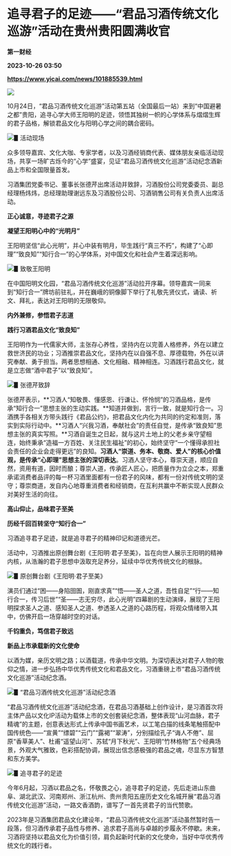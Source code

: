 # 追寻君子的足迹——“君品习酒传统文化巡游”活动在贵州贵阳圆满收官
**第一财经**

**2023-10-26 03:50**

**https://www.yicai.com/news/101885539.html**

![](https://imgcdn.yicai.com/uppics/slides/2023/10/9fbaded0e71946392ab38a1bd725f317.jpg)

10月24日，“君品习酒传统文化巡游”活动第五站（全国最后一站）来到“中国避暑之都”贵阳，追寻心学大师王阳明的足迹，领悟其独树一帜的心学体系与熠熠生辉的君子品格，解锁君品文化与阳明心学之间的耦合密码。

![▋活动现场](https://imgcdn.yicai.com/uppics/images/2023/10/a3b9dd5e6da7e7ff2653f8356b5cc8c6.jpg)

众多领导嘉宾、文化大咖、专家学者，以及习酒经销商代表、媒体朋友亲临活动现场，共享一场旷古烁今的“心学”盛宴，见证“君品习酒传统文化巡游”活动纪念酒新品上市和全国限量首发。

习酒集团党委书记、董事长张德芹出席活动并致辞，习酒股份公司党委委员、副总经理杨炜炜，总经理助理谢远东及习酒股份公司、习酒销售公司有关负责人出席活动。

**正心诚意，寻迹君子之源**

**凝望王阳明心中的“光明月”**

王阳明坚信“此心光明”，并心中装有明月，毕生践行“真三不朽”，构建了“心即理”“致良知”“知行合一”的心学体系，对中国文化和社会产生着深远影响。

![▋致敬王阳明](https://imgcdn.yicai.com/uppics/images/2023/10/0acf33ac0bc88447482b358c02d22b54.jpg)

在中国阳明文化园，“君品习酒传统文化巡游”活动拉开序幕。领导嘉宾一同来到“知行合一”牌坊前驻礼，并在巍峨的铜像脚下举行了礼敬先贤仪式，诵读、祈文、拜礼，表达对王阳明的无限敬仰。

**内外兼修，参悟君子志道**

**践行习酒君品文化“致良知”**

王阳明作为一代儒家大师，主张存心养性，坚持内在以完善人格修养，外在以建立救世济民的功业；习酒推崇君品文化，坚持内在以自强不息、厚德载物，外在以讲究奉献、勇于担当。两者思想相通、文化相融、精神相连。习酒践行君品文化，就是立志做“酒中君子”以“致良知”。

![▋张德芹致辞](https://imgcdn.yicai.com/uppics/images/2023/10/48e52f975605c8e2bc5faaebc7e237a6.jpg)

张德芹表示，**习酒人“知敬畏、懂感恩、行谦让、怀怜悯”的习酒品格，是传承“知行合一”思想主张的生动实践。**知道并做到，言行一致，就是知行合一。习酒携手各相关方带头践行《君品公约》，把君品文化内化为共同的约定和准则，落实到实际行动中。**习酒人“兴我习酒，奉献社会”的责任自觉，是传承“致良知”思想主张的真实写照。**习酒自诞生之日起，就与这片土地上的父老乡亲守望相连，始终秉承“造福一方百姓、关注民生福祉”的初心，始终坚守“一个懂得承担社会责任的企业会走得更远”的良知。**习酒人“崇道、务本、敬商、爱人”的核心价值观，是传承“心即理”思想主张的深切表达**。习酒人坚守本心，尊崇天道，顺应自然，资用有道，因时而酿；尊崇人道，传承匠人匠心，把质量作为立企之本，郑重承诺消费者品评的每一杯习酒里面都有一份君子的风味，都有一份对传统文明的坚守；尊崇商道，发自内心地尊重消费者和经销商，在互利共赢中不断实现人民群众对美好生活的向往。

**高山仰止，品味君子至美**

**历经千回百转坚守“知行合一”**

习酒追寻君子足迹，就是追寻君子的精神印记和道德光芒。

活动中，习酒推出原创舞台剧《王阳明·君子至美》，旨在向世人展示王阳明的精神内核，从浩瀚的君子思想中汲取充足养分，延续中华优秀传统文化的根脉。

![▋原创舞台剧《王阳明·君子至美》](https://imgcdn.yicai.com/uppics/images/2023/10/b76a5b93b5758752fb30661767946ecb.jpg)

演员们通过“困——身陷囹圄，刚直求真”“悟——圣人之道，吾性自足”“行——知行合一，传习后世”“圣——志无穷尽，此心光明”四幕剧的生动演绎，展现了王阳明探求圣人之道、感知圣人之道、参透圣人之道的心路历程，将观众情绪带入其中，仿佛开启一场穿越时空的对话。

**千钧重负，笃信君子致远**

**新品上市承载新的文化使命**

以酒为媒，亲历文明之路；以酒载道，传承中华文明。为深切表达对君子人物的敬仰之情，进一步弘扬中华优秀传统文化和君品文化，习酒重磅上市“君品习酒传统文化巡游”活动纪念酒。

![▋“君品习酒传统文化巡游”活动纪念酒](https://imgcdn.yicai.com/uppics/images/2023/10/cb18866dd75c78632c6d55ee7dd27953.jpg)

“君品习酒传统文化巡游”活动纪念酒，在君品习酒基础上创作设计，是习酒首次将主体产品以文化IP活动为载体上市的文创套装纪念酒，整体表现“山河血脉，君子精魂”的主题，创意表达形式上传承中国书画艺术，以工笔白描的线条笔触搭配中国传统色——“宣黄”“缥碧”“云门”“露褐”“翠涛”，分别描绘孔子“诲人不倦”、屈原“香草美人”、杜甫“遥望山河”、苏轼“月下秋光”、王阳明“竹林格物”五个经典场景，外观大气雅致，色彩搭配协调，展现出信念感极强的君品之魂，尽显东方智慧和东方美学。

![▋追寻君子的足迹](https://imgcdn.yicai.com/uppics/images/2023/10/96b968083b81ef14b974095f50625eb5.jpg)

今年6月起，习酒以君品之名，怀敬畏之心，追寻君子的足迹，先后走进山东曲阜、湖北武汉、河南郑州、浙江杭州、贵州贵阳五座历史文化名城开展“君品习酒传统文化巡游”活动，一路文香酒韵，谱写了一首先贤君子的当代赞歌。

2023年是习酒集团君品文化建设年，“君品习酒传统文化巡游”活动虽然暂时告一段落，但习酒传承君子品性与修养、追求君子高尚与卓越的步履永不停歇。未来，习酒将坚持以君品文化为价值引领，肩负起新时代新的文化使命，当好中华优秀传统文化的践行者。